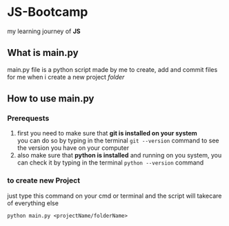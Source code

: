 # JS-Bootcamp
my learning journey of **JS**

## What is main.py
main.py file is a python script made by me to create, add and commit files for me when i create a new project *folder*


## How to use main.py

### Prerequests
1. first you need to make sure that **git is installed on your system** <br> you can do so by typing in the terminal `git --version` command to see the version you have on your computer
2. also make sure that **python is installed** and running on you system, you can check it by typing in the terminal `python --version` command

### to create new Project 
just type this command on your cmd or terminal and the script will takecare of everything else
```
python main.py <projectName/folderName>
```
